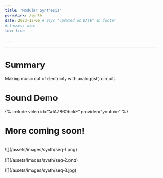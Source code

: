 ```yaml
---
title: "Modular Synthesis"
permalink: /synth 
date: 2023-12-06 # Says "updated on DATE" in footer
#classes: wide
toc: true

---
```

<!-- Page title shows here, left aligned, defined in front matter -->
<hr>

# Summary

Making music out of electricity with analog(ish) circuits.

# Sound Demo

{% include video id="AdAZ86ObckE" provider="youtube" %}

# More coming soon!
<br>
![](/assets/images/synth/seq-1.png)
<br><br>
![](/assets/images/synth/seq-2.png)
<br><br>
![](/assets/images/synth/seq-3.jpg)

